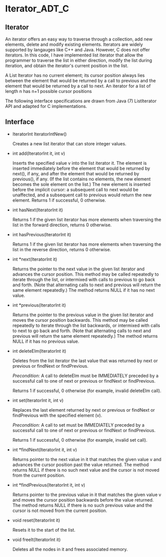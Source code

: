 # Iterator_ADT_C

## **Iterator**

An iterator offers an easy way to traverse through a collection, add new elements, delete and modify existing elements. Iterators are widely supported by langauges like C++ and Java. However, C does not offer iterators. In this code, I have implemented list iterator that allow the programmer to traverse the list in either direction, modify the list during iteration, and obtain the iterator's current position in the list.

A List Iterator has no current element; its cursor position always lies between the element that would be returned by a call to previous and the element that would be returned by a call to next. An iterator for a list of length n has n+1 possible cursor positions

The following interface specifications are drawn from Java (7) ListIterator API and adapted for C implementations.


## **Interface**

* IteratorInt IteratorIntNew()

  Creates a new list iterator that can store integer values.


* int add(IteratorInt it, int v)

  Inserts the specified value v into the list iterator it. The element is inserted immediately before the element that would be returned by next(), if any, and after the element that would be returned by previous(), if any. (If the list contains no elements, the new element becomes the sole element on the list.) The new element is inserted before the implicit cursor: a subsequent call to next would be unaffected, and a subsequent call to previous would return the new element.
  Returns 1 if successful, 0 otherwise.


* int hasNext(IteratorInt it)

  Returns 1 if the given list iterator has more elements when traversing the list in the forward direction, returns 0 otherwise.


* int hasPrevious(IteratorInt it)

  Returns 1 if the given list iterator has more elements when traversing the list in the reverse direction, returns 0 otherwise.


* int *next(IteratorInt it)

  Returns the pointer to the next value in the given list iterator and advances the cursor position. This method may be called repeatedly to iterate through the list, or intermixed with calls to previous to go back and forth. (Note that alternating calls to next and previous will return the same element repeatedly.)
  The method returns NULL if it has no next value.


* int *previous(IteratorInt it)

  Returns the pointer to the previous value in the given list iterator and moves the cursor position backwards. This method may be called repeatedly to iterate through the list backwards, or intermixed with calls to next to go back and forth. (Note that alternating calls to next and previous will return the same element repeatedly.)
  The method returns NULL if it has no previous value.


* int deleteElm(IteratorInt it)

  Deletes from the list iterator the last value that was returned by next or previous or findNext or findPrevious.
  
  *Precondition:* A call to deleteElm must be IMMEDIATELY preceded by a successful call to one of next or previous or findNext or findPrevious.
  
  Returns 1 if successful, 0 otherwise (for example, invalid deleteElm call).


* int set(IteratorInt it, int v)

  Replaces the last element returned by next or previous or findNext or findPrevious with the specified element (v).
  
  *Precondition:* A call to set must be IMMEDIATELY preceded by a successful call to one of next or previous or findNext or findPrevious.
  
  Returns 1 if successful, 0 otherwise (for example, invalid set call).


* int *findNext(IteratorInt it, int v)

  Returns pointer to the next value in it that matches the given value v and advances the cursor position past the value returned.
  The method returns NULL if there is no such next value and the cursor is not moved from the current position.


* int *findPrevious(IteratorInt it, int v)

  Returns pointer to the previous value in it that matches the given value v and moves the cursor position backwards before the value returned.
  The method returns NULL if there is no such previous value and the cursor is not moved from the current position.


* void reset(IteratorInt it)

  Resets it to the start of the list.


* void freeIt(IteratorInt it)

  Deletes all the nodes in it and frees associated memory.

